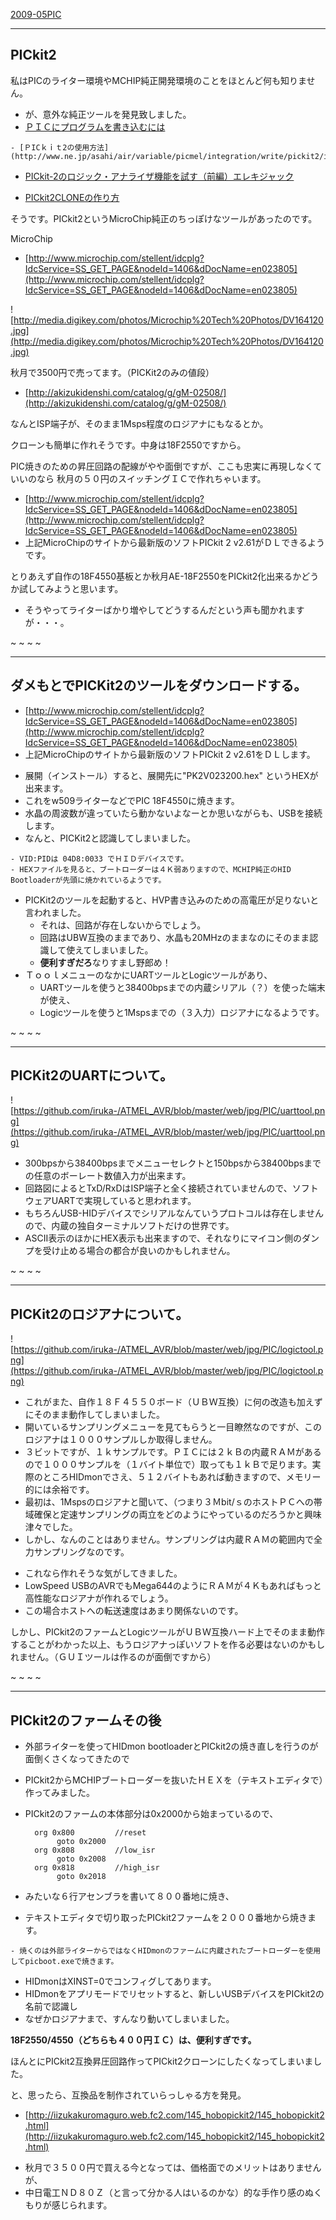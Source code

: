 ﻿[2009-05PIC](2009-05PIC.md) 


- - - -

## PICkit2

私はPICのライター環境やMCHIP純正開発環境のことをほとんど何も知りません。
- が、意外な純正ツールを発見致しました。
- [ＰＩＣにプログラムを書き込むには](http://www.ne.jp/asahi/air/variable/picmel/integration/write/index.htm) 

<!-- dummy comment line for breaking list -->

    - [ＰICｋｉｔ2の使用方法](http://www.ne.jp/asahi/air/variable/picmel/integration/write/pickit2/index.html) 

<!-- dummy comment line for breaking list -->

- [PICkit-2のロジック・アナライザ機能を試す（前編）エレキジャック](http://www.eleki-jack.com/mycom2/2008/06/pickit2_4.html) 

<!-- dummy comment line for breaking list -->

- [PICkit2CLONEの作り方](http://www.geocities.jp/te2tr6n5x/PIC/007.html) 

<!-- dummy comment line for breaking list -->

そうです。PICkit2というMicroChip純正のちっぽけなツールがあったのです。

MicroChip
- [http://www.microchip.com/stellent/idcplg?IdcService=SS_GET_PAGE&nodeId=1406&dDocName=en023805](http://www.microchip.com/stellent/idcplg?IdcService=SS_GET_PAGE&nodeId=1406&dDocName=en023805) 

<!-- dummy comment line for breaking list -->

![http://media.digikey.com/photos/Microchip%20Tech%20Photos/DV164120.jpg](http://media.digikey.com/photos/Microchip%20Tech%20Photos/DV164120.jpg) 


秋月で3500円で売ってます。（PICKit2のみの値段）
- [http://akizukidenshi.com/catalog/g/gM-02508/](http://akizukidenshi.com/catalog/g/gM-02508/) 

<!-- dummy comment line for breaking list -->


なんとISP端子が、そのまま1Msps程度のロジアナにもなるとか。

クローンも簡単に作れそうです。中身は18F2550ですから。

PIC焼きのための昇圧回路の配線がやや面倒ですが、ここも忠実に再現しなくていいのなら
秋月の５０円のスイッチングＩＣで作れちゃいます。

- [http://www.microchip.com/stellent/idcplg?IdcService=SS_GET_PAGE&nodeId=1406&dDocName=en023805](http://www.microchip.com/stellent/idcplg?IdcService=SS_GET_PAGE&nodeId=1406&dDocName=en023805) 
- 上記MicroChipのサイトから最新版のソフトPICkit 2 v2.61がＤＬできるようです。

<!-- dummy comment line for breaking list -->


とりあえず自作の18F4550基板とか秋月AE-18F2550をPICkit2化出来るかどうか試してみようと思います。
- そうやってライターばかり増やしてどうするんだという声も聞かれますが・・・。

<!-- dummy comment line for breaking list -->

~
~
~
~
- - - -
## ダメもとでPICKit2のツールをダウンロードする。

- [http://www.microchip.com/stellent/idcplg?IdcService=SS_GET_PAGE&nodeId=1406&dDocName=en023805](http://www.microchip.com/stellent/idcplg?IdcService=SS_GET_PAGE&nodeId=1406&dDocName=en023805) 
- 上記MicroChipのサイトから最新版のソフトPICkit 2 v2.61をＤＬします。

<!-- dummy comment line for breaking list -->

- 展開（インストール）すると、展開先に"PK2V023200.hex" というHEXが出来ます。
- これをw509ライターなどでPIC 18F4550に焼きます。
- 水晶の周波数が違っていたら動かないよなーとか思いながらも、USBを接続します。
- なんと、PICKit2と認識してしまいました。

<!-- dummy comment line for breaking list -->

    - VID:PIDは 04D8:0033 でＨＩＤデバイスです。
    - HEXファイルを見ると、ブートローダーは４Ｋ弱ありますので、MCHIP純正のHID Bootloaderが先頭に焼かれているようです。

<!-- dummy comment line for breaking list -->

- PICKit2のツールを起動すると、HVP書き込みのための高電圧が足りないと言われました。
    - それは、回路が存在しないからでしょう。
    - 回路はUBW互換のままであり、水晶も20MHzのままなのにそのまま認識して使えてしまいました。
    - **便利すぎだろ**なりすまし野郎め！
- ＴｏｏｌメニューのなかにUARTツールとLogicツールがあり、
    - UARTツールを使うと38400bpsまでの内蔵シリアル（？）を使った端末が使え、
    - Logicツールを使うと1Mspsまでの（３入力）ロジアナになるようです。

<!-- dummy comment line for breaking list -->


~
~
~
~
- - - -
## PICKit2のUARTについて。

![https://github.com/iruka-/ATMEL_AVR/blob/master/web/jpg/PIC/uarttool.png](https://github.com/iruka-/ATMEL_AVR/blob/master/web/jpg/PIC/uarttool.png) 

- 300bpsから38400bpsまでメニューセレクトと150bpsから38400bpsまでの任意のボーレート数値入力が出来ます。
- 回路図によるとTxD/RxDはISP端子と全く接続されていませんので、ソフトウェアUARTで実現していると思われます。
- もちろんUSB-HIDデバイスでシリアルなんていうプロトコルは存在しませんので、内蔵の独自ターミナルソフトだけの世界です。
- ASCII表示のほかにHEX表示も出来ますので、それなりにマイコン側のダンプを受け止める場合の都合が良いのかもしれません。

<!-- dummy comment line for breaking list -->

~
~
~
~
- - - -
## PICKit2のロジアナについて。

![https://github.com/iruka-/ATMEL_AVR/blob/master/web/jpg/PIC/logictool.png](https://github.com/iruka-/ATMEL_AVR/blob/master/web/jpg/PIC/logictool.png) 

- これがまた、自作１８Ｆ４５５０ボード（ＵＢＷ互換）に何の改造も加えずにそのまま動作してしまいました。
- 開いているサンプリングメニューを見てもらうと一目瞭然なのですが、このロジアナは１０００サンプルしか取得しません。
- ３ビットですが、１ｋサンプルです。ＰＩＣには２ｋＢの内蔵ＲＡＭがあるので１０００サンプルを（１バイト単位で）取っても１ｋＢで足ります。実際のところHIDmonでさえ、５１２バイトもあれば動きますので、メモリー的には余裕です。
- 最初は、1Mspsのロジアナと聞いて、（つまり３Ｍbit/ｓのホストＰＣへの帯域確保と定速サンプリングの両立をどのようにやっているのだろうかと興味津々でした。
- しかし、なんのことはありません。サンプリングは内蔵ＲＡＭの範囲内で全力サンプリングなのです。

<!-- dummy comment line for breaking list -->

- これなら作れそうな気がしてきました。
- LowSpeed USBのAVRでもMega644のようにＲＡＭが４Ｋもあればもっと高性能なロジアナが作れるでしょう。
- この場合ホストへの転送速度はあまり関係ないのです。

<!-- dummy comment line for breaking list -->

しかし、PICkit2のファームとLogicツールがＵＢＷ互換ハード上でそのまま動作することがわかった以上、もうロジアナっぽいソフトを作る必要はないのかもしれません。（ＧＵＩツールは作るのが面倒ですから）

~
~
~
~
- - - -
## PICkit2のファームその後
- 外部ライターを使ってHIDmon bootloaderとPICkit2の焼き直しを行うのが面倒くさくなってきたので
- PICkit2からMCHIPブートローダーを抜いたＨＥＸを（テキストエディタで）作ってみました。
- PICkit2のファームの本体部分は0x2000から始まっているので、

		org 0x800         //reset
		     goto 0x2000
		org 0x808         //low_isr
		     goto 0x2008
		org 0x818         //high_isr
		     goto 0x2018
- みたいな６行アセンブラを書いて８００番地に焼き、

<!-- dummy comment line for breaking list -->

- テキストエディタで切り取ったPICkit2ファームを２０００番地から焼きます。

<!-- dummy comment line for breaking list -->

    - 焼くのは外部ライターからではなくHIDmonのファームに内蔵されたブートローダーを使用してpicboot.exeで焼きます。

<!-- dummy comment line for breaking list -->

- HIDmonはXINST=0でコンフィグしてあります。
- HIDmonをアプリモードでリセットすると、新しいUSBデバイスをPICkit2の名前で認識し
- なぜかロジアナまで、すんなり動いてしまいました。

<!-- dummy comment line for breaking list -->

**18F2550/4550（どちらも４００円ＩＣ）は、便利すぎです。**

ほんとにPICkit2互換昇圧回路作ってPICkit2クローンにしたくなってしまいました。

と、思ったら、互換品を制作されていらっしゃる方を発見。
- [http://iizukakuromaguro.web.fc2.com/145_hobopickit2/145_hobopickit2.html](http://iizukakuromaguro.web.fc2.com/145_hobopickit2/145_hobopickit2.html) 

<!-- dummy comment line for breaking list -->

- 秋月で３５００円で買える今となっては、価格面でのメリットはありませんが、
- 中日電工ＮＤ８０Ｚ（と言って分かる人はいるのかな）的な手作り感のぬくもりが感じられます。


